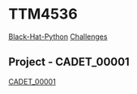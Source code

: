 # TTM4536
[Black-Hat-Python](https://github.com/Marksome/TTM4536/Black-Hat-Python)
[Challenges](https://github.com/Marksome/TTM4536/challenges)

## Project - CADET_00001
[CADET_00001](https://github.com/Marksome/TTM4536/CADET\_00001)
